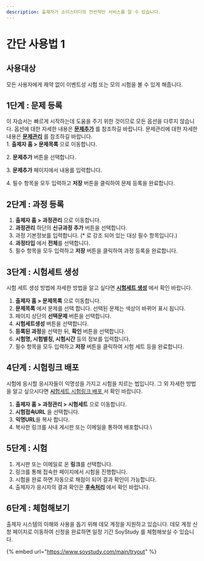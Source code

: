 ```yaml
---
description: 출제자가 소이스터디의 전반적인 서비스를 알 수 있습니다.
---
```


# 간단 사용법 1

## 사용대상

모든 사용자에게 제약 없이 이벤트성 시험 또는 모의 시험을 볼 수 있게 해줍니다.

## 1단계 : 문제 등록

이 자습서는 빠르게 시작하는데 도움을 주기 위한 것이므로 모든 옵션을 다루지 않습니다. 옵션에 대한 자세한 내용은 [**문제추가**](../undefined-2/undefined-1.md) 를 참조하길 바랍니다. 문제관리에 대한 자세한 내용은 [**문제관리**](../undefined-2/undefined-2.md) 를 참조하길 바랍니다.\
1\. **출제자 홈 > 문제목록** 으로 이동합니다.

2\. **문제추가** 버튼을 선택합니다.

3\. **문제추가** 페이지에서 내용를 입력합니다.

4\. 필수 항목을 모두 입력하고 **저장** 버튼을 클릭하여 문제 등록을 완료합니다.

## 2단계 : 과정 등록

1. **출제자 홈 > 과정관리** 으로 이동합니다.
2. **과정관리** 하단의 **신규과정 추가** 버튼을 선택합니다.
3. 과정 기본정보를 입력합니다. (\* 로 강조 되어 있는 대상 필수 항목입니다.)
4. **과정타입** 에서 **전체**를 선택합니다.
5. 필수 항목을 모두 입력하고 **저장** 버튼을 클릭하여 과정 등록을 완료합니다.

## 3단계 : 시험세트 생성

시험 세트 생성 방법에 자세한 방법을 알고 싶다면 [**시험세트 생성**](../testsetting/manage/new.md) 에서 확인 바랍니다.

1. **출제자 홈 > 문제목록** 으로 이동합니다.
2. **문제목록** 에서 문제를 선택 합니다. 선택된 문제는 색상이 바뀌어 표시 됩니다.
3. 페이지 상단의 **선택문제** 버튼을 선택합니다.
4. **시험세트생성** 버튼을 선택합니다.
5. **등록된 과정**을 선택한 뒤, **확인** 버튼을 선택합니다.
6. **시험명, 시험별칭, 시험시간** 등의 정보를 입력합니다.
7. 필수 항목을 모두 입력하고 **저장** 버튼을 클릭하여 시험 세트 등을 완료합니다.

## 4단계 : 시험링크 배포

시험에 응시할 응시자들이 익명성을 가지고 시험을 치르는 법입니다. 그 외 자세한 방법을 알고 싶으시다면 [**시**험세트 시험링크 배포 ](../testsetting/manage/link.md)서 확인 바랍니다.

1. **출제자 홈 > 과정관리 > 시험세트** 으로 이동합니다.
2. **시험접속URL** 을 선택합니다.
3. **익명URL**을 복사 합니다.
4. 복사한 링크를 사내 게시판 또는 이메일을 통하여 배포합니다.\\

## 5단계 : 시험

1. 게시판 또는 이메일로 온 **링크**를 선택합니다.
2. 링크를 통해 접속한 페이지에서 시험을 진행합니다.
3. 시험을 완료 하면 자동으로 채점이 되어 결과 확인이 가능합니다.
4. 출제자가 응시자의 결과 확인은 [**후속처리**](../testset/undefined-5.md) 에서 확인 바랍니다.

## 6단계 : 체험해보기

출제자 시스템의 이해와 사용을 돕기 위해 데모 계정을 지원하고 있습니다. 데모 계정 신청 페이지로 이동하여 신청을 완료하면 일정 기간 SoyStudy 를 체험해보실 수 있습니다.

{% embed url="https://www.soystudy.com/main/tryout" %}
